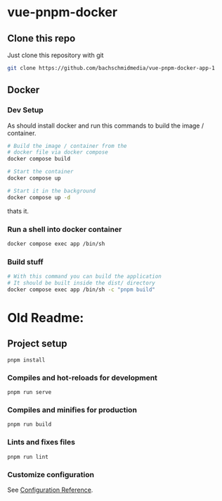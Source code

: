 # vue-pnpm-docker

## Clone this repo

Just clone this repository with git

```bash
git clone https://github.com/bachschmidmedia/vue-pnpm-docker-app-1 
```

## Docker

### Dev Setup

As should install docker and run this commands to build the image / container.

```bash
# Build the image / container from the 
# docker file via docker compose
docker compose build

# Start the container
docker compose up

# Start it in the background
docker compose up -d
```

thats it.

### Run a shell into docker container

```bash
docker compose exec app /bin/sh 
```

### Build stuff

```bash
# With this command you can build the application
# It should be built inside the dist/ directory
docker compose exec app /bin/sh -c "pnpm build"
```

# Old Readme:

## Project setup
```
pnpm install
```

### Compiles and hot-reloads for development
```
pnpm run serve
```

### Compiles and minifies for production
```
pnpm run build
```

### Lints and fixes files
```
pnpm run lint
```

### Customize configuration
See [Configuration Reference](https://cli.vuejs.org/config/).
